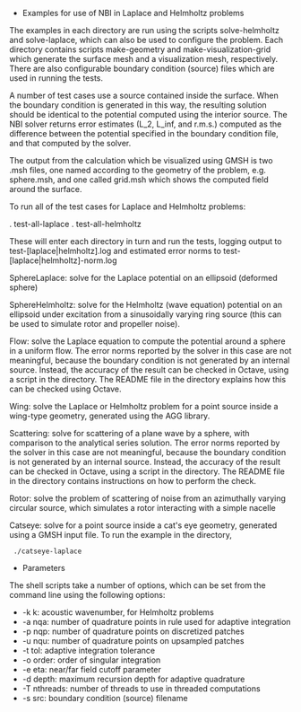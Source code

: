 * Examples for use of NBI in Laplace and Helmholtz problems

The examples in each directory are run using the scripts
solve-helmholtz and solve-laplace, which can also be used to configure
the problem. Each directory contains scripts make-geometry and
make-visualization-grid which generate the surface mesh and a
visualization mesh, respectively. There are also configurable boundary
condition (source) files which are used in running the tests.

A number of test cases use a source contained inside the surface. When
the boundary condition is generated in this way, the resulting
solution should be identical to the potential computed using the
interior source. The NBI solver returns error estimates (L_2, L_inf,
and r.m.s.) computed as the difference between the potential specified
in the boundary condition file, and that computed by the solver.

The output from the calculation which be visualized using GMSH is two
.msh files, one named according to the geometry of the problem,
e.g. sphere.msh, and one called grid.msh which shows the computed
field around the surface. 

To run all of the test cases for Laplace and Helmholtz problems:

. test-all-laplace
. test-all-helmholtz

These will enter each directory in turn and run the tests, logging
output to test-[laplace|helmholtz].log and estimated error norms to
test-[laplace|helmholtz]-norm.log

SphereLaplace: solve for the Laplace potential on an ellipsoid
	       (deformed sphere)

SphereHelmholtz: solve for the Helmholtz (wave equation) potential on
		 an ellipsoid under excitation from a sinusoidally varying
		 ring source (this can be used to simulate rotor and
		 propeller noise).

Flow: solve the Laplace equation to compute the potential around a
	  sphere in a uniform flow. The error norms reported by the solver
	  in this case are not meaningful, because the boundary condition
	  is not generated by an internal source. Instead, the accuracy of
	  the result can be checked in Octave, using a script in the
	  directory. The README file in the directory explains how this
	  can be checked using Octave.

Wing: solve the Laplace or Helmholtz problem for a point source inside
      a wing-type geometry, generated using the AGG library. 

Scattering: solve for scattering of a plane wave by a sphere, with
	    comparison to the analytical series solution. The error norms
	    reported by the solver in this case are not meaningful,
	    because the boundary condition is not generated by an internal
	    source. Instead, the accuracy of the result can be checked in
	    Octave, using a script in the directory. The README file in
	    the directory contains instructions on how to perform the
	    check.

Rotor: solve the problem of scattering of noise from an azimuthally
       varying circular source, which simulates a rotor interacting
       with a simple nacelle

Catseye: solve for a point source inside a cat's eye geometry,
	 generated using a GMSH input file.  To run the example in the
	 directory,

	 ./catseye-laplace

* Parameters

The shell scripts take a number of options, which can be set from the
command line using the following options:

- -k k:        acoustic wavenumber, for Helmholtz problems
- -a nqa:      number of quadrature points in rule used for adaptive integration
- -p nqp:      number of quadrature points on discretized patches
- -u nqu:      number of quadrature points on upsampled patches
- -t tol:      adaptive integration tolerance
- -o order:    order of singular integration
- -e eta:      near/far field cutoff parameter
- -d depth:    maximum recursion depth for adaptive quadrature
- -T nthreads: number of threads to use in threaded computations
- -s src:      boundary condition (source) filename
